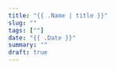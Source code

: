 ```yaml
---
title: "{{ .Name | title }}"
slug: ""
tags: [""]
date: "{{ .Date }}"
summary: ""
draft: true
---
```

